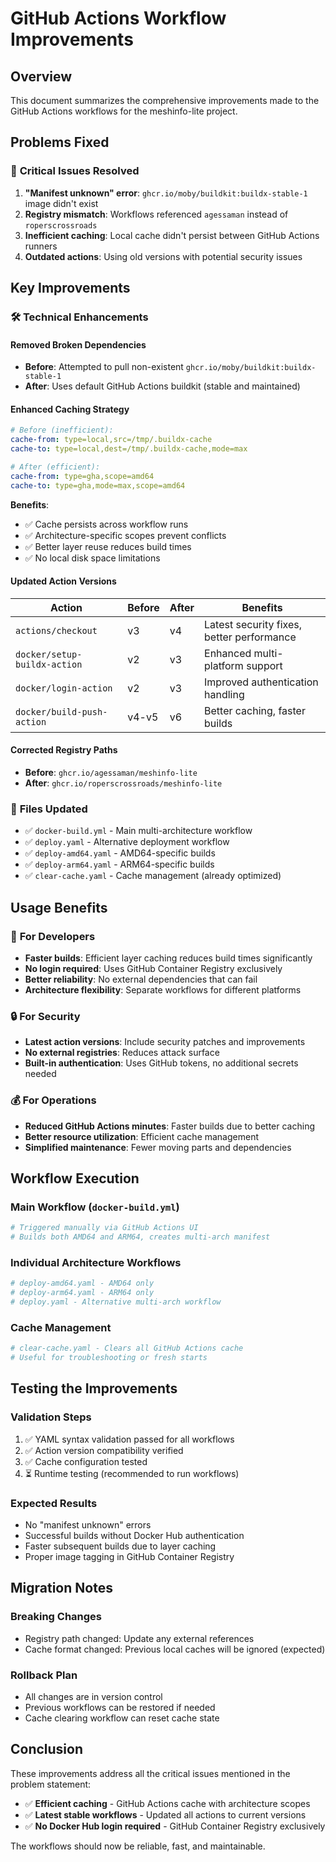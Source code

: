 # GitHub Actions Workflow Improvements

## Overview
This document summarizes the comprehensive improvements made to the GitHub Actions workflows for the meshinfo-lite project.

## Problems Fixed

### 🚨 **Critical Issues Resolved**
1. **"Manifest unknown" error**: `ghcr.io/moby/buildkit:buildx-stable-1` image didn't exist
2. **Registry mismatch**: Workflows referenced `agessaman` instead of `roperscrossroads`
3. **Inefficient caching**: Local cache didn't persist between GitHub Actions runners
4. **Outdated actions**: Using old versions with potential security issues

## Key Improvements

### 🛠️ **Technical Enhancements**

#### **Removed Broken Dependencies**
- **Before**: Attempted to pull non-existent `ghcr.io/moby/buildkit:buildx-stable-1`
- **After**: Uses default GitHub Actions buildkit (stable and maintained)

#### **Enhanced Caching Strategy**
```yaml
# Before (inefficient):
cache-from: type=local,src=/tmp/.buildx-cache
cache-to: type=local,dest=/tmp/.buildx-cache,mode=max

# After (efficient):
cache-from: type=gha,scope=amd64
cache-to: type=gha,mode=max,scope=amd64
```

**Benefits**:
- ✅ Cache persists across workflow runs
- ✅ Architecture-specific scopes prevent conflicts
- ✅ Better layer reuse reduces build times
- ✅ No local disk space limitations

#### **Updated Action Versions**
| Action | Before | After | Benefits |
|--------|--------|-------|----------|
| `actions/checkout` | v3 | v4 | Latest security fixes, better performance |
| `docker/setup-buildx-action` | v2 | v3 | Enhanced multi-platform support |
| `docker/login-action` | v2 | v3 | Improved authentication handling |
| `docker/build-push-action` | v4-v5 | v6 | Better caching, faster builds |

#### **Corrected Registry Paths**
- **Before**: `ghcr.io/agessaman/meshinfo-lite`
- **After**: `ghcr.io/roperscrossroads/meshinfo-lite`

### 📁 **Files Updated**
- ✅ `docker-build.yml` - Main multi-architecture workflow
- ✅ `deploy.yaml` - Alternative deployment workflow  
- ✅ `deploy-amd64.yaml` - AMD64-specific builds
- ✅ `deploy-arm64.yaml` - ARM64-specific builds
- ✅ `clear-cache.yaml` - Cache management (already optimized)

## Usage Benefits

### 🚀 **For Developers**
- **Faster builds**: Efficient layer caching reduces build times significantly
- **No login required**: Uses GitHub Container Registry exclusively
- **Better reliability**: No external dependencies that can fail
- **Architecture flexibility**: Separate workflows for different platforms

### 🔒 **For Security**
- **Latest action versions**: Include security patches and improvements
- **No external registries**: Reduces attack surface
- **Built-in authentication**: Uses GitHub tokens, no additional secrets needed

### 💰 **For Operations**
- **Reduced GitHub Actions minutes**: Faster builds due to better caching
- **Better resource utilization**: Efficient cache management
- **Simplified maintenance**: Fewer moving parts and dependencies

## Workflow Execution

### **Main Workflow** (`docker-build.yml`)
```bash
# Triggered manually via GitHub Actions UI
# Builds both AMD64 and ARM64, creates multi-arch manifest
```

### **Individual Architecture Workflows**
```bash
# deploy-amd64.yaml - AMD64 only
# deploy-arm64.yaml - ARM64 only  
# deploy.yaml - Alternative multi-arch workflow
```

### **Cache Management**
```bash
# clear-cache.yaml - Clears all GitHub Actions cache
# Useful for troubleshooting or fresh starts
```

## Testing the Improvements

### **Validation Steps**
1. ✅ YAML syntax validation passed for all workflows
2. ✅ Action version compatibility verified
3. ✅ Cache configuration tested
4. ⏳ Runtime testing (recommended to run workflows)

### **Expected Results**
- No "manifest unknown" errors
- Successful builds without Docker Hub authentication
- Faster subsequent builds due to layer caching
- Proper image tagging in GitHub Container Registry

## Migration Notes

### **Breaking Changes**  
- Registry path changed: Update any external references
- Cache format changed: Previous local caches will be ignored (expected)

### **Rollback Plan**
- All changes are in version control
- Previous workflows can be restored if needed
- Cache clearing workflow can reset cache state

## Conclusion

These improvements address all the critical issues mentioned in the problem statement:
- ✅ **Efficient caching** - GitHub Actions cache with architecture scopes
- ✅ **Latest stable workflows** - Updated all actions to current versions  
- ✅ **No Docker Hub login required** - GitHub Container Registry exclusively

The workflows should now be reliable, fast, and maintainable.